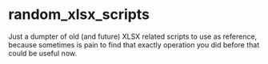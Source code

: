 # random_xlsx_scripts

Just a dumpter of old (and future) XLSX related scripts to use as reference, because sometimes is pain to find that exactly operation you did before that could be useful now. 


